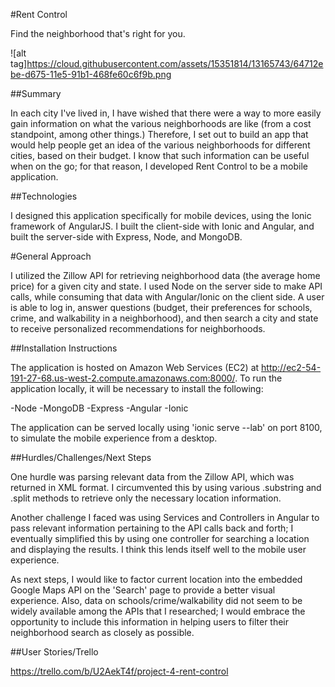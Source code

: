 #Rent Control

Find the neighborhood that's right for you.

![alt tag]https://cloud.githubusercontent.com/assets/15351814/13165743/64712ebe-d675-11e5-91b1-468fe60c6f9b.png

##Summary

In each city I've lived in, I have wished that there were a way to more easily gain information on what the various neighborhoods are like (from a cost standpoint, among other things.) Therefore, I set out to build an app that would help people get an idea of the various neighborhoods for different cities, based on their budget. I know that such information can be useful when on the go; for that reason, I developed Rent Control to be a mobile application.

##Technologies

I designed this application specifically for mobile devices, using the Ionic framework of AngularJS. I built the client-side with Ionic and Angular, and built the server-side with Express, Node, and MongoDB. 

#General Approach

I utilized the Zillow API for retrieving neighborhood data (the average home price) for a given city and state. I used Node on the server side to make API calls, while consuming that data with Angular/Ionic on the client side. A user is able to log in, answer questions (budget, their preferences for schools, crime, and walkability in a neighborhood), and then search a city and state to receive personalized recommendations for neighborhoods.

##Installation Instructions

The application is hosted on Amazon Web Services (EC2) at http://ec2-54-191-27-68.us-west-2.compute.amazonaws.com:8000/. To run the application locally, it will be necessary to install the following:

-Node
-MongoDB
-Express
-Angular
-Ionic

The application can be served locally using 'ionic serve --lab' on port 8100, to simulate the mobile experience from a desktop.

##Hurdles/Challenges/Next Steps

One hurdle was parsing relevant data from the Zillow API, which was returned in XML format. I circumvented this by using various .substring and .split methods to retrieve only the necessary location information.

Another challenge I faced was using Services and Controllers in Angular to pass relevant information pertaining to the API calls back and forth; I eventually simplified this by using one controller for searching a location and displaying the results. I think this lends itself well to the mobile user experience.

As next steps, I would like to factor current location into the embedded Google Maps API on the 'Search' page to provide a better visual experience. Also, data on schools/crime/walkability did not seem to be widely available among the APIs that I researched; I would embrace the opportunity to include this information in helping users to filter their neighborhood search as closely as possible.

##User Stories/Trello

https://trello.com/b/U2AekT4f/project-4-rent-control


